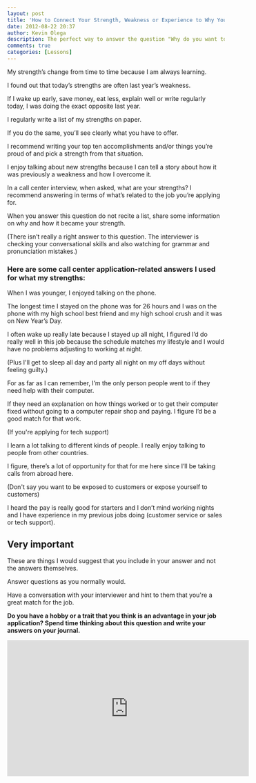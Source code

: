 ```yaml
---
layout: post
title: 'How to Connect Your Strength, Weakness or Experience to Why You Want to Work in a Call Center'
date: 2012-08-22 20:37
author: Kevin Olega
description: The perfect way to answer the question "Why do you want to work in a call center?" is by connecting your strength, weakness and experience to your introduction. 
comments: true
categories: [Lessons]
---
```

My strength’s change from time to time because I am always learning. 

I found out that today’s strengths are often last year’s weakness. 

If I wake up early, save money, eat less, explain well or write regularly today, I was doing the exact opposite last year. 

I regularly write a list of my strengths on paper. 

If you do the same, you’ll see clearly what you have to offer. 

I recommend writing your top ten accomplishments and/or things you’re proud of and pick a strength from that situation. 

I enjoy talking about new strengths because I can tell a story about how it was previously a weakness and how I overcome it. 

In a call center interview, when asked, what are your strengths? I recommend answering in terms of what’s related to the job you’re applying for. 

When you answer this question do not recite a list, share some information on why and how it became your strength. 

(There isn’t really a right answer to this question. The interviewer is checking your conversational skills and also watching for grammar and pronunciation mistakes.)

### Here are some call center application-related answers I used for what my strengths:

When I was younger, I enjoyed talking on the phone. 

The longest time I stayed on the phone was for 26 hours and I was on the phone with my high school best friend and my high school crush and it was on New Year’s Day. 

I often wake up really late because I stayed up all night, I figured I’d do really well in this job because the schedule matches my lifestyle and I would have no problems adjusting to working at night. 

(Plus I'll get to sleep all day and party all night on my off days without feeling guilty.) 

For as far as I can remember, I’m the only person people went to if they need help with their computer. 

If they need an explanation on how things worked or to get their computer fixed without going to a computer repair shop and paying. I figure I’d be a good match for that work. 

(If you're applying for tech support) 

I learn a lot talking to different kinds of people. I really enjoy talking to people from other countries. 

I figure, there’s a lot of opportunity for that for me here since I’ll be taking calls from abroad here. 

(Don't say you want to be exposed to customers or expose yourself to customers) 

I heard the pay is really good for starters and I don’t mind working nights and I have experience in my previous jobs doing (customer service or sales or tech support).

## Very important

These are things I would suggest that you include in your answer and not the answers themselves. 

Answer questions as you normally would. 

Have a conversation with your interviewer and hint to them that you're a great match for the job. 

**Do you have a hobby or a trait that you think is an advantage in your job application? Spend time thinking about this question and write your answers on your journal.**


<iframe width="560" height="315" src="https://www.youtube.com/embed/w2tTq4NwTt0" frameborder="0" allow="accelerometer; autoplay; encrypted-media; gyroscope; picture-in-picture" allowfullscreen></iframe>
